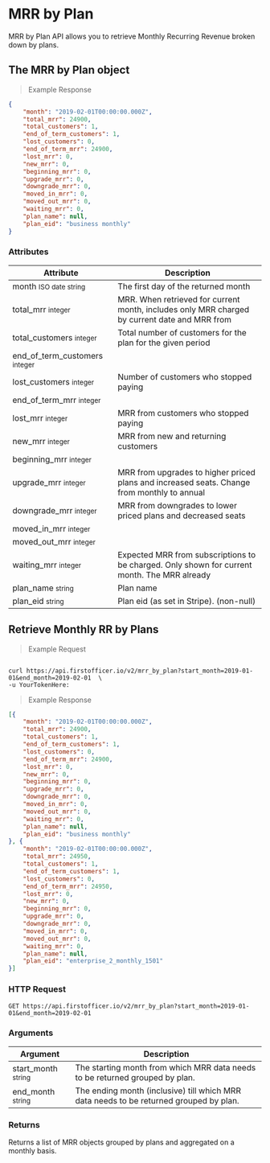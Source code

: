 # MRR by Plan

MRR by Plan API allows you to retrieve Monthly Recurring Revenue broken down by plans.

## The MRR by Plan object

> Example Response

```json
{
	"month": "2019-02-01T00:00:00.000Z",
	"total_mrr": 24900,
	"total_customers": 1,
	"end_of_term_customers": 1,
	"lost_customers": 0,
	"end_of_term_mrr": 24900,
	"lost_mrr": 0,
	"new_mrr": 0,
	"beginning_mrr": 0,
	"upgrade_mrr": 0,
	"downgrade_mrr": 0,
	"moved_in_mrr": 0,
	"moved_out_mrr": 0,
	"waiting_mrr": 0,
	"plan_name": null,
	"plan_eid": "business monthly"
}
```

### Attributes

Attribute | Description
--------- | -------
month <small>ISO date string</small> | The first day of the returned month
total_mrr <small>integer</small> | MRR. When retrieved for current month, includes only MRR charged by current date and MRR from 
total_customers <small>integer</small> | Total number of customers for the plan for the given period
end_of_term_customers <small>integer</small> | 
lost_customers <small>integer</small> | Number of customers who stopped paying
end_of_term_mrr <small>integer</small> | 
lost_mrr <small>integer</small> | MRR from customers who stopped paying 
new_mrr <small>integer</small> | MRR from new and returning customers
beginning_mrr <small>integer</small> | 
upgrade_mrr <small>integer</small> | MRR from upgrades to higher priced plans and increased seats. Change from monthly to annual 
downgrade_mrr <small>integer</small> | MRR from downgrades to lower priced plans and decreased seats 
moved_in_mrr <small>integer</small> | 
moved_out_mrr <small>integer</small>| 
waiting_mrr <small>integer</small> | Expected MRR from subscriptions to be charged. Only shown for current month. The MRR already 
plan_name <small>string</small>  | Plan name
plan_eid <small>string</small> | Plan eid (as set in Stripe). (non-null)

## Retrieve Monthly RR by Plans

> Example Request

```ruby

```


```shell
curl https://api.firstofficer.io/v2/mrr_by_plan?start_month=2019-01-01&end_month=2019-02-01  \
-u YourTokenHere:
```

> Example Response

```json
[{
	"month": "2019-02-01T00:00:00.000Z",
	"total_mrr": 24900,
	"total_customers": 1,
	"end_of_term_customers": 1,
	"lost_customers": 0,
	"end_of_term_mrr": 24900,
	"lost_mrr": 0,
	"new_mrr": 0,
	"beginning_mrr": 0,
	"upgrade_mrr": 0,
	"downgrade_mrr": 0,
	"moved_in_mrr": 0,
	"moved_out_mrr": 0,
	"waiting_mrr": 0,
	"plan_name": null,
	"plan_eid": "business monthly"
}, {
	"month": "2019-02-01T00:00:00.000Z",
	"total_mrr": 24950,
	"total_customers": 1,
	"end_of_term_customers": 1,
	"lost_customers": 0,
	"end_of_term_mrr": 24950,
	"lost_mrr": 0,
	"new_mrr": 0,
	"beginning_mrr": 0,
	"upgrade_mrr": 0,
	"downgrade_mrr": 0,
	"moved_in_mrr": 0,
	"moved_out_mrr": 0,
	"waiting_mrr": 0,
	"plan_name": null,
	"plan_eid": "enterprise_2_monthly_1501"
}]
```

### HTTP Request

`GET https://api.firstofficer.io/v2/mrr_by_plan?start_month=2019-01-01&end_month=2019-02-01`

### Arguments

Argument | Description
--------- | -------
start_month <small>string</small> | The starting month from which MRR data needs to be returned grouped by plan.
end_month <small>string</small> | The ending month (inclusive) till which MRR data needs to be returned grouped by plan.

### Returns

Returns a list of MRR objects grouped by plans and aggregated on a monthly basis.